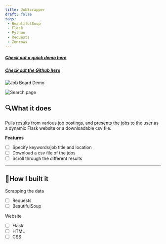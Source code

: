 ```yaml
---
title: JobScrapper
draft: false
tags:
 - BeautifulSoup
 - Flask
 - Python
 - Requests
 - Zenrows
---
```


##### [Check out a quick demo here](https://clipchamp.com/watch/LjLu8QQ3zP5)

##### [Check out the Github here](https://github.com/arielycliu/job-scraper)

![Job Board Demo](https://github.com/arielycliu/job-scrapper/raw/master/demo_img/JobScraperWebsiteHomepage.png)

![Search page](https://github.com/arielycliu/job-scrapper/raw/master/demo_img/JobScraperWebsiteSearchpage.png)

## 🔍What it does
Pulls results from various job postings, and presents the jobs to the user as a dynamic Flask website or a downloadable csv file.

**Features**
- [ ] Specify keywords/job title and location
- [ ] Download a csv file of the jobs
- [ ] Scroll through the different results

---


## 🔨How I built it

Scrapping the data
- [ ] Requests
- [ ] BeautifulSoup

Website
- [ ] Flask
- [ ] HTML
- [ ] CSS